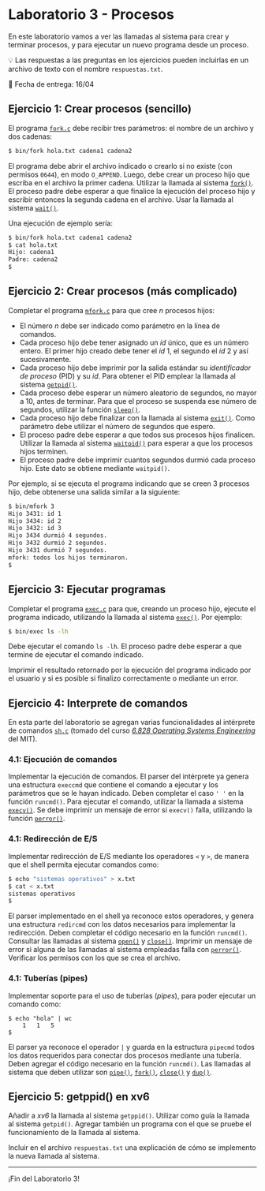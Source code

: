 # Laboratorio 3 - Procesos

En este laboratorio vamos a ver las llamadas al sistema para crear y terminar procesos, y para ejecutar un nuevo programa desde un proceso.

:bulb: Las respuestas a las preguntas en los ejercicios pueden incluirlas en un archivo de texto con el nombre `respuestas.txt`.

:date: Fecha de entrega: 16/04

## Ejercicio 1: Crear procesos (sencillo)

El programa [`fork.c`](fork.c) debe recibir tres parámetros: el nombre de un archivo y dos cadenas:

```sh
$ bin/fork hola.txt cadena1 cadena2
```

El programa debe abrir el archivo indicado o crearlo si no existe (con permisos `0644`), en modo `O_APPEND`. Luego, debe crear un proceso hijo que escriba en el archivo la primer cadena. Utilizar la llamada al sistema [`fork()`](http://man7.org/linux/man-pages/man2/fork.2.html). El proceso padre debe esperar a que finalice la ejecución del proceso hijo y escribir entonces la segunda cadena en el archivo. Usar la llamada al sistema [`wait()`](http://man7.org/linux/man-pages/man2/wait.2.html).

Una ejecución de ejemplo sería:

```sh
$ bin/fork hola.txt cadena1 cadena2
$ cat hola.txt
Hijo: cadena1 
Padre: cadena2 
$
```

## Ejercicio 2: Crear procesos (más complicado)

Completar el programa [`mfork.c`](mfork.c) para que cree *n* procesos hijos:

* El número *n* debe ser indicado como parámetro en la línea de comandos.
* Cada proceso hijo debe tener asignado un _id_ único, que es un número entero. El primer hijo creado debe tener el _id_ 1, el segundo el _id_ 2 y así sucesivamente.
* Cada proceso hijo debe imprimir por la salida estándar su *identificador de proceso* (PID) y su _id_. Para obtener el PID emplear la llamada al sistema [`getpid()`](http://man7.org/linux/man-pages/man2/getpid.2.html).
* Cada proceso debe esperar un número aleatorio de segundos, no mayor a 10, antes de terminar. Para que el proceso se suspenda ese número de segundos, utilizar la función [`sleep()`](http://man7.org/linux/man-pages/man3/sleep.3.html).
* Cada proceso hijo debe finalizar con la llamada al sistema [`exit()`](http://man7.org/linux/man-pages/man2/exit.3.html). Como parámetro debe utilizar el número de segundos que espero.
* El proceso padre debe esperar a que todos sus procesos hijos finalicen. Utilizar la llamada al sistema [`waitpid()`](http://man7.org/linux/man-pages/man2/waitpid.2.html) para esperar a que los procesos hijos terminen.
* El proceso padre debe imprimir cuantos segundos durmió cada proceso hijo. Este dato se obtiene mediante `waitpid()`.

Por ejemplo, si se ejecuta el programa indicando que se creen 3 procesos hijo, debe obtenerse una salida similar a la siguiente:

```bash
$ bin/mfork 3
Hijo 3431: id 1
Hijo 3434: id 2
Hijo 3432: id 3
Hijo 3434 durmió 4 segundos.
Hijo 3432 durmió 2 segundos.
Hijo 3431 durmió 7 segundos.
mfork: todos los hijos terminaron.
$
```

## Ejercicio 3: Ejecutar programas

Completar el programa [`exec.c`](exec.c) para que, creando un proceso hijo, ejecute el programa indicado, utilizando la llamada al sistema [`exec()`](http://man7.org/linux/man-pages/man3/exec.3.html). Por ejemplo:

```sh
$ bin/exec ls -lh
```

Debe ejecutar el comando `ls -lh`. El proceso padre debe esperar a que termine de ejecutar el comando indicado.

Imprimir el resultado retornado por la ejecución del programa indicado por el usuario y si es posible si finalizo correctamente o mediante un error.

## Ejercicio 4: Interprete de comandos

En esta parte del laboratorio se agregan varias funcionalidades al intérprete de comandos [`sh.c`](sh.c) (tomado del curso [_6.828 Operating Systems Engineering_](https://pdos.csail.mit.edu/6.828/) del MIT).

### 4.1: Ejecución de comandos

Implementar la ejecución de comandos. El parser del intérprete ya genera una estructura `execcmd` que contiene el comando a ejecutar y los parámetros que se le hayan indicado. Deben completar el caso `' '` en la función `runcmd()`. Para ejecutar el comando, utilizar la llamada a sistema [`execv()`](http://man7.org/linux/man-pages/man3/exec.3.html). Se debe imprimir un mensaje de error si `execv()` falla, utilizando la función [`perror()`](http://man7.org/linux/man-pages/man3/perror.3.html).

### 4.1: Redirección de E/S

Implementar redirección de E/S mediante los operadores `<` y `>`, de manera que el shell permita ejecutar comandos como:

```bash
$ echo "sistemas operativos" > x.txt
$ cat < x.txt
sistemas operativos
$
```

El parser implementado en el shell ya reconoce estos operadores, y genera una estructura `redircmd` con los datos necesarios para implementar la redirección. Deben completar el código necesario en la función `runcmd()`. Consultar las llamadas al sistema [`open()`](http://man7.org/linux/man-pages/man2/open.2.html) y [`close()`](http://man7.org/linux/man-pages/man2/close.2.html). Imprimir un mensaje de error si alguna de las llamadas al sistema empleadas falla con [`perror()`](http://man7.org/linux/man-pages/man3/perror.3.html). Verificar los permisos con los que se crea el archivo.

### 4.1: Tuberías (pipes)

Implementar soporte para el uso de tuberías (_pipes_), para poder ejecutar un comando como:

```
$ echo "hola" | wc
    1   1   5
$
```

El parser ya reconoce el operador `|` y guarda en la estructura `pipecmd` todos los datos requeridos para conectar dos procesos mediante una tubería. Deben agregar el código necesario en la función `runcmd()`. Las llamadas al sistema que deben utilizar son [`pipe()`](http://man7.org/linux/man-pages/man2/pipe.2.html), [`fork()`](http://man7.org/linux/man-pages/man2/fork.2.html), [`close()`](http://man7.org/linux/man-pages/man2/close.2.html) y [`dup()`](http://man7.org/linux/man-pages/man2/dup.2.html).

## Ejercicio 5: getppid() en xv6

Añadir a _xv6_ la llamada al sistema `getppid()`. Utilizar como guía la llamada al sistema `getpid()`. Agregar también un programa con el que se pruebe el funcionamiento de la llamada al sistema.

Incluir en el archivo `respuestas.txt` una explicación de cómo se implemento la nueva llamada al sistema.

---

¡Fin del Laboratorio 3!

